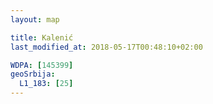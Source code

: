 ```yaml
---
layout: map

title: Kalenić
last_modified_at: 2018-05-17T00:48:10+02:00

WDPA: [145399]
geoSrbija:
  L1_183: [25]
---
```

